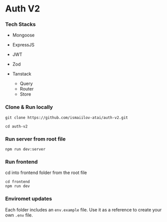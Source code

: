 # Auth V2

### Tech Stacks

- Mongoose
- ExpressJS
- JWT
- Zod
- Tanstack

  - Query
  - Router
  - Store

### Clone & Run locally

```
git clone https://github.com/ismaiilov-atai/auth-v2.git

cd auth-v2
```

### Run server from root file

```
npm run dev:server
```

### Run frontend

cd into frontend folder from the root file

```
cd frontend
npm run dev
```

### Enviromet updates

Each folder includes an `env.example` file. Use it as a reference to create your own `.env` file.
